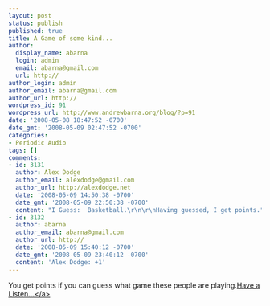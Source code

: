 ```yaml
---
layout: post
status: publish
published: true
title: A Game of some kind...
author:
  display_name: abarna
  login: admin
  email: abarna@gmail.com
  url: http://
author_login: admin
author_email: abarna@gmail.com
author_url: http://
wordpress_id: 91
wordpress_url: http://www.andrewbarna.org/blog/?p=91
date: '2008-05-08 18:47:52 -0700'
date_gmt: '2008-05-09 02:47:52 -0700'
categories:
- Periodic Audio
tags: []
comments:
- id: 3131
  author: Alex Dodge
  author_email: alexdodge@gmail.com
  author_url: http://alexdodge.net
  date: '2008-05-09 14:50:38 -0700'
  date_gmt: '2008-05-09 22:50:38 -0700'
  content: "I Guess:  Basketball.\r\n\r\nHaving guessed, I get points."
- id: 3132
  author: abarna
  author_email: abarna@gmail.com
  author_url: http://
  date: '2008-05-09 15:40:12 -0700'
  date_gmt: '2008-05-09 23:40:12 -0700'
  content: 'Alex Dodge: +1'
---
```

<p>You get points if you can guess what game these people are playing.<br&#47;><a href='http:&#47;&#47;www.andrewbarna.org&#47;blog&#47;wp-content&#47;uploads&#47;2008&#47;05&#47;2.mov' title='2pa'>Have a Listen...<&#47;a></p>
